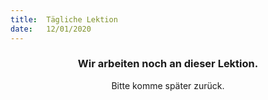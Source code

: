 ```yaml
---
title:  Tägliche Lektion
date:   12/01/2020
---
```


### <center>Wir arbeiten noch an dieser Lektion.</center>
<center>Bitte komme später zurück.</center>
